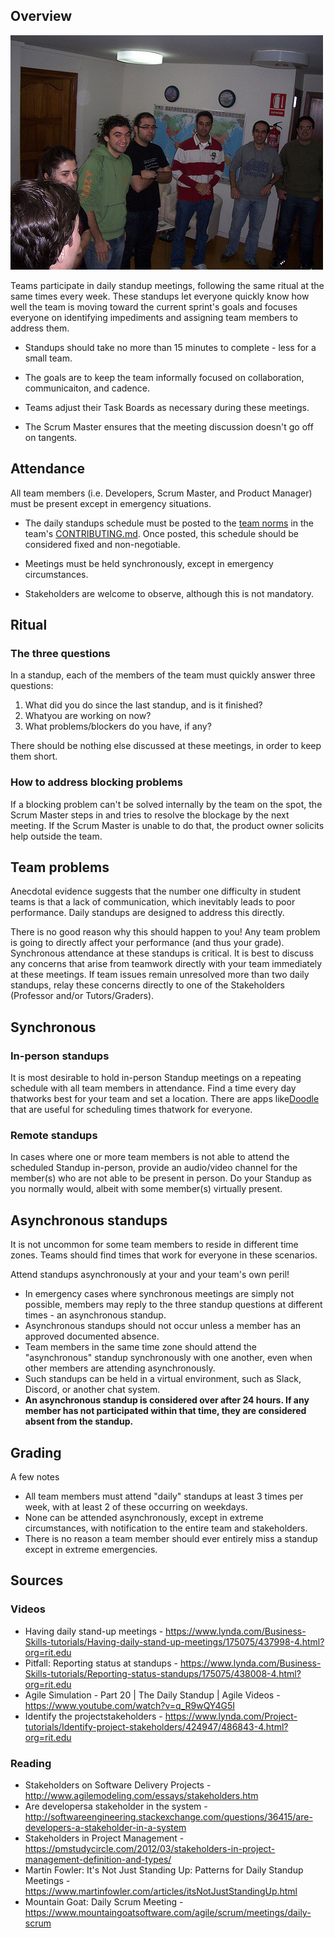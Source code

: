 ## Overview

![Scrum Meeting, by Ángel Medinilla viaFlickr](./images/daily-standup-example.jpg "Scrum Meeting, by Ángel Medinilla via Flickr")

Teams participate in daily standup meetings, following the same ritual at the same times every week. These standups let everyone quickly know how well the team is moving toward the current sprint's goals and focuses everyone on identifying impediments and assigning team members to address them.

- Standups should take no more than 15 minutes to complete - less for a small team.

- The goals are to keep the team informally focused on collaboration, communicaiton, and cadence.

- Teams adjust their Task Boards as necessary during these meetings.

- The Scrum Master ensures that the meeting discussion doesn't go off on tangents.

## Attendance

All team members (i.e. Developers, Scrum Master, and Product Manager) must be present except in emergency situations.

- The daily standups schedule must be posted to the [team norms](team-norms.md) in the team's [CONTRIBUTING.md](contributing-md.md). Once posted, this schedule should be considered fixed and non-negotiable.

- Meetings must be held synchronously, except in emergency circumstances.

- Stakeholders are welcome to observe, although this is not mandatory.

## Ritual

### The three questions

In a standup, each of the members of the team must quickly answer three questions:

1. What did you do since the last standup, and is it finished?
1. Whatyou are working on now?
1. What problems/blockers do you have, if any?

There should be nothing else discussed at these meetings, in order to keep them short.

### How to address blocking problems

If a blocking problem can't be solved internally by the team on the spot, the Scrum Master steps in and tries to resolve the blockage by the next meeting. If the Scrum Master is unable to do that, the product owner solicits help outside the team.

## Team problems

Anecdotal evidence suggests that the number one difficulty in student teams is that a lack of communication, which inevitably leads to poor performance. Daily standups are designed to address this directly.

There is no good reason why this should happen to you! Any team problem is going to directly affect your performance (and thus your grade). Synchronous attendance at these standups is critical. It is best to discuss any concerns that arise from teamwork directly with your team immediately at these meetings. If team issues remain unresolved more than two daily standups, relay these concerns directly to one of the Stakeholders (Professor and/or Tutors/Graders).

## Synchronous

### In-person standups

It is most desirable to hold in-person Standup meetings on a repeating schedule with all team members in attendance. Find a time every day thatworks best for your team and set a location. There are apps like[Doodle](https://doodle.com) that are useful for scheduling times thatwork for everyone.

### Remote standups

In cases where one or more team members is not able to attend the scheduled Standup in-person, provide an audio/video channel for the member(s) who are not able to be present in person. Do your Standup as you normally would, albeit with some member(s) virtually present.

## Asynchronous standups

It is not uncommon for some team members to reside in different time zones. Teams should find times that work for everyone in these scenarios.

Attend standups asynchronously at your and your team's own peril!

- In emergency cases where synchronous meetings are simply not possible, members may reply to the three standup questions at different times - an asynchronous standup.
- Asynchronous standups should not occur unless a member has an approved documented absence.
- Team members in the same time zone should attend the "asynchronous" standup synchronously with one another, even when other members are attending asynchronously.
- Such standups can be held in a virtual environment, such as Slack, Discord, or another chat system.
- **An asynchronous standup is considered over after 24 hours. If any member has not participated within that time, they are considered absent from the standup.**

## Grading

A few notes

- All team members must attend "daily" standups at least 3 times per week, with at least 2 of these occurring on weekdays.
- None can be attended asynchronously, except in extreme circumstances, with notification to the entire team and stakeholders.
- There is no reason a team member should ever entirely miss a standup except in extreme emergencies.

## Sources

### Videos

- Having daily stand-up meetings - https://www.lynda.com/Business-Skills-tutorials/Having-daily-stand-up-meetings/175075/437998-4.html?org=rit.edu
- Pitfall: Reporting status at standups - https://www.lynda.com/Business-Skills-tutorials/Reporting-status-standups/175075/438008-4.html?org=rit.edu
- Agile Simulation - Part 20 \| The Daily Standup \| Agile Videos - https://www.youtube.com/watch?v=q_R9wQY4G5I
- Identify the projectstakeholders - https://www.lynda.com/Project-tutorials/Identify-project-stakeholders/424947/486843-4.html?org=rit.edu

### Reading

- Stakeholders on Software Delivery Projects - http://www.agilemodeling.com/essays/stakeholders.htm
- Are developersa stakeholder in the system - http://softwareengineering.stackexchange.com/questions/36415/are-developers-a-stakeholder-in-a-system
- Stakeholders in Project Management - https://pmstudycircle.com/2012/03/stakeholders-in-project-management-definition-and-types/
- Martin Fowler: It's Not Just Standing Up: Patterns for Daily Standup Meetings - https://www.martinfowler.com/articles/itsNotJustStandingUp.html
- Mountain Goat: Daily Scrum Meeting - https://www.mountaingoatsoftware.com/agile/scrum/meetings/daily-scrum
